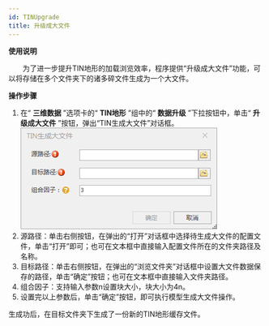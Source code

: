 ```yaml
---
id: TINUpgrade
title: 升级成大文件
---
```

**使用说明**

　　为了进一步提升TIN地形的加载浏览效率，程序提供“升级成大文件”功能，可以将存储在多个文件夹下的诸多碎文件生成为一个大文件。

**操作步骤**

1. 在“ **三维数据** ”选项卡的“ **TIN地形** ”组中的“ **数据升级** ”下拉按钮中，单击“ **升级成大文件** ”按钮，弹出“TIN生成大文件”对话框。  
![图：“TIN生成大文件”对话框  ](img/TINBigFile_Dialog.png)    
2. 源路径：单击右侧按钮，在弹出的“打开”对话框中选择待生成大文件的配置文件，单击“打开”即可；也可在文本框中直接输入配置文件所在的文件夹路径及名称。
3. 目标路径：单击右侧按钮，在弹出的“浏览文件夹”对话框中设置大文件数据保存的路径，单击“确定”按钮；也可在文本框中直接输入文件夹路径。
4. 组合因子：支持输入参数n设置块大小，块大小为4n。
5. 设置完以上参数后，单击“确定”按钮，即可执行模型生成大文件操作。

生成功后，在目标文件夹下生成了一份新的TIN地形缓存文件。

 

